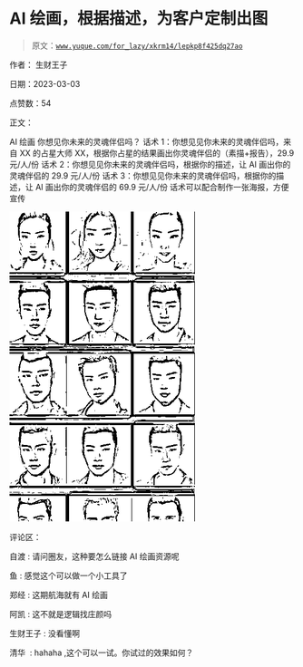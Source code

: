 # AI 绘画，根据描述，为客户定制出图

> 原文：[`www.yuque.com/for_lazy/xkrm14/lepkp8f425dq27ao`](https://www.yuque.com/for_lazy/xkrm14/lepkp8f425dq27ao)

作者： 生财王子 

日期：2023-03-03 

点赞数：54 

正文： 

AI 绘画 你想见你未来的灵魂伴侣吗？ 话术 1：你想见见你未来的灵魂伴侣吗，来自 XX 的占星大师 XX，根据你占星的结果画出你灵魂伴侣的（素描+报告），29.9 元/人/份 话术 2：你想见见你未来的灵魂伴侣吗，根据你的描述，让 AI 画出你的灵魂伴侣的 29.9 元/人/份 话术 3：你想见见你未来的灵魂伴侣吗，根据你的描述，让 AI 画出你的灵魂伴侣的 69.9 元/人/份 话术可以配合制作一张海报，方便宣传 

![](img/7556c72e4d1e52eb17f3f740bb2d52f2.png)  

评论区： 

自渡 : 请问圈友，这种要怎么链接 AI 绘画资源呢 

鱼 : 感觉这个可以做一个小工具了 

郑经 : 这期航海就有 AI 绘画 

阿凯 : 这不就是逻辑找庄颜吗 

生财王子 : 没看懂啊 

清华  : hahaha ,这个可以一试。你试过的效果如何？ 

